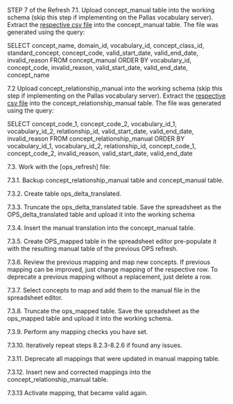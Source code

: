 STEP 7 of the Refresh
7.1. Upload concept_manual table into the working schema (skip this step if implementing on the Pallas vocabulary server).
    Extract the [respective csv file](https://drive.google.com/drive/u/0/folders/1P2dJ9PDMDuu03K-EqzAR8QgmLj72kEB0) into the concept_manual table. The file was generated using the query:

SELECT concept_name,
       domain_id,
       vocabulary_id,
       concept_class_id,
       standard_concept,
       concept_code,
       valid_start_date,
       valid_end_date,
       invalid_reason
FROM concept_manual
ORDER BY vocabulary_id, concept_code, invalid_reason, valid_start_date, valid_end_date, concept_name

7.2 Upload concept_relationship_manual into the working schema (skip this step if implementing on the Pallas vocabulary server).
    Extract the [respective csv file](https://drive.google.com/drive/u/0/folders/1P2dJ9PDMDuu03K-EqzAR8QgmLj72kEB0) into the concept_relationship_manual table. The file was generated using the query:

SELECT concept_code_1,
       concept_code_2,
       vocabulary_id_1,
       vocabulary_id_2,
       relationship_id,
       valid_start_date,
       valid_end_date,
       invalid_reason
FROM concept_relationship_manual
ORDER BY vocabulary_id_1, vocabulary_id_2, relationship_id, concept_code_1, concept_code_2, invalid_reason, valid_start_date, valid_end_date

7.3. Work with the [ops_refresh] file:

7.3.1. Backup concept_relationship_manual table and concept_manual table.

7.3.2. Create table ops_delta_translated.

7.3.3. Truncate the ops_delta_translated table. Save the spreadsheet as the OPS_delta_translated table and upload it into the working schema

7.3.4. Insert the manual translation into the concept_manual table.

7.3.5. Create OPS_mapped table in the spreadsheet editor pre-populate it with the resulting manual table of the previous OPS refresh.

7.3.6. Review the previous mapping and map new concepts. If previous mapping can be improved, just change mapping of the respective row. To deprecate a previous mapping without a replacement, just delete a row.

7.3.7. Select concepts to map and add them to the manual file in the spreadsheet editor.

7.3.8. Truncate the ops_mapped table. Save the spreadsheet as the ops_mapped table and upload it into the working schema.

7.3.9. Perform any mapping checks you have set.

7.3.10. Iteratively repeat steps 8.2.3-8.2.6 if found any issues.

7.3.11. Deprecate all mappings that were updated in manual mapping table.

7.3.12. Insert new and corrected mappings into the concept_relationship_manual table.

7.3.13 Activate mapping, that became valid again.